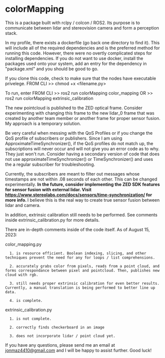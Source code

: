 # colorMapping

This is a package built with rclpy / colcon / ROS2. Its purpose is to communicate between lidar and stereovision camera and form a perception stack.

In my profile, there exists a dockerfile (go back one directory to find it). This will include all of the required dependencies and is the preferred method for running this code.
However, there were no overtly complicated steps for installing dependencies. If you do not want to use docker, install the packages used onto your system, add an entry for the dependency in "package.xml" and you should be good to go.

If you clone this code, check to make sure that the nodes have executable privelege. FROM CLI >> chmod +x <filename.py>

To run, enter FROM CLI >> ros2 run colorMapping color_mapping OR
                       >> ros2 run colorMapping extrinsic_calibration

The new pointcloud is published to the ZED optical frame. Consider experimenting with changing this frame to the new lidar_0 frame that was created by another team member or another frame for proper sensor fusion. My approach is a temporary solution.

Be very careful when messing with the QoS Profiles or if you change the QoS profile of subscribers or publishers. Since I am using ApproximateTimeSynchronizer(), if the QoS profiles do not match up,
the subscriptions will never occur and will not give you an error code as to why. They just won't run. Consider having a secondary version of code that does not use approximateTimeSynchronizer() or TimeSynchronizer() and uses the a regular subscriber for troubleshooting.

Currently, the subscribers are meant to filter out messages whose timestamps are not within .08 seconds of each other. This can be changed experimentally. <b>In the future, consider implementing the ZED SDK features for sensor fusion with external lidar. Visit <a>https://www.stereolabs.com/docs/sensors/time-synchronization/</a> for more info. </b> I believe this is the real way to create true sensor fusion between lidar and camera.

In addition, extrinsic calibration still needs to be performed. See comments inside extrinsic_calibration.py for more details.

There are in-depth comments inside of the code itself. As of August 15, 2023:

color_mapping.py

      1. is resource efficient. Boolean indexing, slicing, and other techniques prevent the need for any for loops / list comprehensions.
      
      2. accurately grabs color from pixels, reads from a point cloud, and forms correspondance between pixel and pointcloud. Then, publishes new cloud with rgb.
      
      3. still needs proper extrinsic calibration for even better results. Currently, a manual translation is being performed to better line up data.
      
      4. is complete.

extrinsic_calibration.py

      1. is not complete.
      
      2. correctly finds checkerboard in an image
      
      3. does not incorporate lidar / point cloud yet.

If you have any questions, please send me an email at jonmaz4410@gmail.com and I will be happy to assist further. Good luck!

